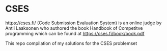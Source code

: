# CSES
https://cses.fi/ (Code Submission Evaluation System) is an online judge by Antii Laaksonen who authored the book Handbook of Competitve programming which can be found at https://cses.fi/book/book.pdf

This repo compilation of my solutions for the CSES problemset
